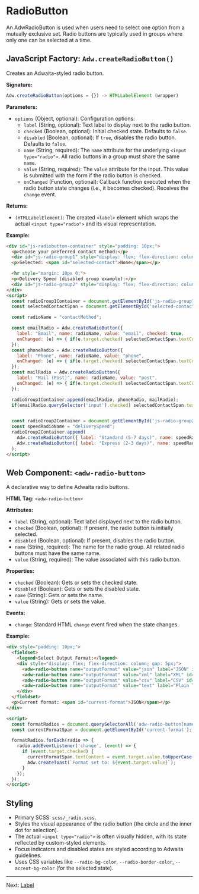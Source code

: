 # RadioButton

An AdwRadioButton is used when users need to select one option from a mutually exclusive set. Radio buttons are typically used in groups where only one can be selected at a time.

## JavaScript Factory: `Adw.createRadioButton()`

Creates an Adwaita-styled radio button.

**Signature:**

```javascript
Adw.createRadioButton(options = {}) -> HTMLLabelElement (wrapper)
```

**Parameters:**

*   `options` (Object, optional): Configuration options:
    *   `label` (String, optional): Text label to display next to the radio button.
    *   `checked` (Boolean, optional): Initial checked state. Defaults to `false`.
    *   `disabled` (Boolean, optional): If `true`, disables the radio button. Defaults to `false`.
    *   `name` (String, required): The `name` attribute for the underlying `<input type="radio">`. All radio buttons in a group must share the same `name`.
    *   `value` (String, required): The `value` attribute for the input. This value is submitted with the form if the radio button is checked.
    *   `onChanged` (Function, optional): Callback function executed when the radio button state changes (i.e., it becomes checked). Receives the `change` event.

**Returns:**

*   `(HTMLLabelElement)`: The created `<label>` element which wraps the actual `<input type="radio">` and its visual representation.

**Example:**

```html
<div id="js-radiobutton-container" style="padding: 10px;">
  <p>Choose your preferred contact method:</p>
  <div id="js-radio-group1" style="display: flex; flex-direction: column; gap: 5px;"></div>
  <p>Selected: <span id="selected-contact">None</span></p>

  <hr style="margin: 10px 0;">
  <p>Delivery Speed (disabled group example):</p>
  <div id="js-radio-group2" style="display: flex; flex-direction: column; gap: 5px;"></div>
</div>
<script>
  const radioGroup1Container = document.getElementById('js-radio-group1');
  const selectedContactSpan = document.getElementById('selected-contact');

  const radioName = "contactMethod";

  const emailRadio = Adw.createRadioButton({
    label: "Email", name: radioName, value: "email", checked: true,
    onChanged: (e) => { if(e.target.checked) selectedContactSpan.textContent = "Email"; }
  });
  const phoneRadio = Adw.createRadioButton({
    label: "Phone", name: radioName, value: "phone",
    onChanged: (e) => { if(e.target.checked) selectedContactSpan.textContent = "Phone"; }
  });
  const mailRadio = Adw.createRadioButton({
    label: "Mail (Post)", name: radioName, value: "post",
    onChanged: (e) => { if(e.target.checked) selectedContactSpan.textContent = "Mail"; }
  });

  radioGroup1Container.append(emailRadio, phoneRadio, mailRadio);
  if(emailRadio.querySelector('input').checked) selectedContactSpan.textContent = "Email";


  const radioGroup2Container = document.getElementById('js-radio-group2');
  const speedRadioName = "deliverySpeed";
  radioGroup2Container.append(
    Adw.createRadioButton({ label: "Standard (5-7 days)", name: speedRadioName, value: "standard", checked: true, disabled: true }),
    Adw.createRadioButton({ label: "Express (2-3 days)", name: speedRadioName, value: "express", disabled: true })
  );
</script>
```

## Web Component: `<adw-radio-button>`

A declarative way to define Adwaita radio buttons.

**HTML Tag:** `<adw-radio-button>`

**Attributes:**

*   `label` (String, optional): Text label displayed next to the radio button.
*   `checked` (Boolean, optional): If present, the radio button is initially selected.
*   `disabled` (Boolean, optional): If present, disables the radio button.
*   `name` (String, required): The name for the radio group. All related radio buttons must have the same name.
*   `value` (String, required): The value associated with this radio button.

**Properties:**

*   `checked` (Boolean): Gets or sets the checked state.
*   `disabled` (Boolean): Gets or sets the disabled state.
*   `name` (String): Gets or sets the name.
*   `value` (String): Gets or sets the value.

**Events:**

*   `change`: Standard HTML `change` event fired when the state changes.

**Example:**

```html
<div style="padding: 10px;">
  <fieldset>
    <legend>Select Output Format:</legend>
    <div style="display: flex; flex-direction: column; gap: 5px;">
      <adw-radio-button name="outputFormat" value="json" label="JSON" id="wc-radio-json" checked></adw-radio-button>
      <adw-radio-button name="outputFormat" value="xml" label="XML" id="wc-radio-xml"></adw-radio-button>
      <adw-radio-button name="outputFormat" value="csv" label="CSV" id="wc-radio-csv"></adw-radio-button>
      <adw-radio-button name="outputFormat" value="text" label="Plain Text (Disabled)" disabled></adw-radio-button>
    </div>
  </fieldset>
  <p>Current format: <span id="current-format">JSON</span></p>
</div>

<script>
  const formatRadios = document.querySelectorAll('adw-radio-button[name="outputFormat"]');
  const currentFormatSpan = document.getElementById('current-format');

  formatRadios.forEach(radio => {
    radio.addEventListener('change', (event) => {
      if (event.target.checked) {
        currentFormatSpan.textContent = event.target.value.toUpperCase();
        Adw.createToast(`Format set to: ${event.target.value}`);
      }
    });
  });
</script>
```

## Styling

*   Primary SCSS: `scss/_radio.scss`.
*   Styles the visual appearance of the radio button (the circle and the inner dot for selection).
*   The actual `<input type="radio">` is often visually hidden, with its state reflected by custom-styled elements.
*   Focus indicators and disabled states are styled according to Adwaita guidelines.
*   Uses CSS variables like `--radio-bg-color`, `--radio-border-color`, `--accent-bg-color` (for the selected state).

---
Next: [Label](./label.md)

